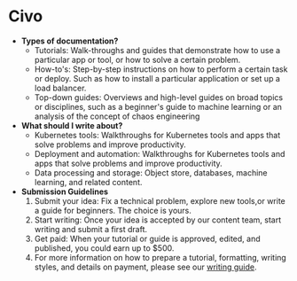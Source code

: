 # Civo
- **Types of documentation?**
  - Tutorials: Walk-throughs and guides that demonstrate how to use a particular app or tool, or how to solve a certain problem.
  - How-to's: Step-by-step instructions on how to perform a certain task or deploy. Such as how to install a particular application or set up a load balancer.
  - Top-down guides: Overviews and high-level guides on broad topics or disciplines, such as a beginner's guide to machine learning or an analysis of the concept of chaos engineering
- **What should I write about?**
  - Kubernetes tools: Walkthroughs for Kubernetes tools and apps that solve problems and improve productivity.
  - Deployment and automation: Walkthroughs for Kubernetes tools and apps that solve problems and improve productivity.
  - Data processing and storage: Object store, databases, machine learning, and related content.
- **Submission Guidelines**
  1. Submit your idea: Fix a technical problem, explore new tools,or write a guide for beginners. The choice is yours.
  2. Start writing: Once your idea is accepted by our content team, start writing and submit a first draft.
  3. Get paid: When your tutorial or guide is approved, edited, and published, you could earn up to $500.
    1. For more information on how to prepare a tutorial, formatting, writing styles, and details on payment, please see our [writing guide](https://www.civo.com/learn/write-for-civo-guide).
